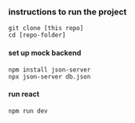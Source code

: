 ### instructions to run the project
```
git clone [this repo]
cd [repo-folder]
```
#### set up mock backend
```
npm install json-server
npx json-server db.json
```
#### run react
```
npm run dev
```